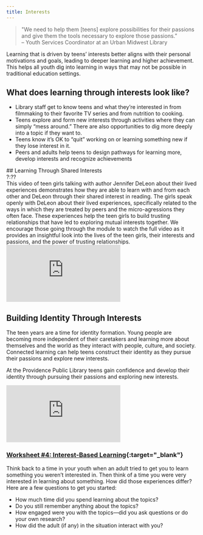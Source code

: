 ```yaml
---
title: Interests
---
```


> "We need to help them [teens] explore possibilities for their passions and give them the tools necessary to explore those passions.” <br/>– Youth Services Coordinator at an Urban Midwest Library
 
Learning that is driven by teens’ interests better aligns with their personal motivations and goals, leading to deeper learning and higher achievement. This helps all youth dig into learning in ways that may not be possible in traditional education settings. 


## What does learning through interests look like?


* Library staff get to know teens and what they’re interested in  from filmmaking to their favorite TV series and from nutrition to cooking. 
* Teens explore and form new interests through activities where they can simply “mess around.” There are also opportunities to dig more deeply into a topic if they want to.
* Teens know it’s OK to “quit” working on or learning something new if they lose interest in it. 
* Peers and adults help teens to design pathways for learning more, develop  interests and recognize achievements


<div class="callout videos" markdown="1">
## Learning Through Shared Interests

<div class="videotime">?:??</div>
This video of teen girls talking with author Jennifer DeLeon about their lived experiences demonstrates how they are able to learn with and from each other and DeLeon through their shared interest in reading.  The girls speak openly with DeLeon about their lived experiences, specifically related to the ways in which they are treated by peers and the micro-agressions they often face.  These experiences help the teen girls to build trusting relationships that have led to exploring mutual interests together. We encourage those going through the module to watch the full video as it provides an insightful look into the lives of the teen girls, their interests and passions, and the power of trusting relationships.


<iframe src="https://www.youtube.com/embed/whvuEhNNleg?start=1451&end=3153" frameborder="0" allow="autoplay; encrypted-media" allowfullscreen></iframe>


</div>


## Building Identity Through Interests

The teen years are a time for identity formation. Young people are becoming more independent of their caretakers and learning more about themselves and the world as they interact with people, culture, and society. Connected learning can help teens construct their identity as they pursue their passions and explore new interests.

At the Providence Public Library teens gain confidence and develop their identity through pursuing their passions and exploring new interests.

<iframe src="https://www.youtube.com/embed/B92MWLn0wAQ" frameborder="0" allow="autoplay; encrypted-media" allowfullscreen></iframe>



<!--
## "If it smells like school, they won't touch it"
<iframe src="https://www.youtube.com/embed/3wMk8SqFoEk" frameborder="0" allow="autoplay; encrypted-media" allowfullscreen></iframe>

-->
	



<div class="callout activity" markdown="1">

### [Worksheet #4: Interest-Based Learning](https://docs.google.com/document/d/1X5MxpToji6SQEN3-6uzvvkfjpQFvUhTbZB1cPTM6FwA/edit#heading=h.vjbsa0pri5cm){:target="_blank"}

Think back to a time in your youth when an adult tried to get you to learn something you weren’t interested in. Then think of a time you were very interested in learning about something. How did those experiences differ? Here are a few questions to get you started:
* How much time did you spend learning about the topics?
* Do you still remember anything about the topics?
* How engaged were you with the topics—did you ask questions or do your own research?
* How did the adult (if any) in the situation interact with you?

</div>


